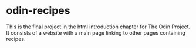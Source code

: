 # odin-recipes
This is the final project in the html introduction chapter for The Odin Project. 
It consists of a website with a main page linking to other pages containing recipes.